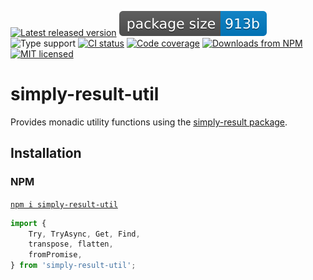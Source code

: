 [![Latest released version](https://img.shields.io/npm/v/simply-result-util)](https://www.npmjs.com/package/simply-result-util)
![Minified and gzipped bundle size](./assets/size.badge.svg)
![Type support](https://img.shields.io/npm/types/simply-result-util)
[![CI status](https://img.shields.io/github/actions/workflow/status/olian04/simply-result-util/ci.yml?event=push&label=tests)](https://github.com/Olian04/simply-result-util/actions/workflows/ci.yml)
[![Code coverage](https://img.shields.io/codecov/c/gh/olian04/simply-result-util?token=54HYINU8yj&label=test%20coverage)](https://codecov.io/gh/Olian04/simply-result-util)
[![Downloads from NPM](https://img.shields.io/npm/dm/simply-result-util?label=downloads%20npm)](https://www.npmjs.com/package/simply-result-util)
[![MIT licensed](https://img.shields.io/npm/l/simply-result-util)](./LICENSE)

# simply-result-util

Provides monadic utility functions using the [simply-result package](https://github.com/Olian04/simply-result).

## Installation

### NPM

[`npm i simply-result-util`](https://www.npmjs.com/package/simply-result-util)

```ts
import {
    Try, TryAsync, Get, Find,
    transpose, flatten, 
    fromPromise,
} from 'simply-result-util';
```
